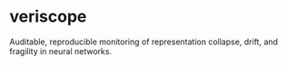 # veriscope
Auditable, reproducible monitoring of representation collapse, drift, and fragility in neural networks.
